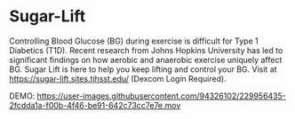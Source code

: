 # Sugar-Lift
Controlling Blood Glucose (BG) during exercise is difficult for Type 1 Diabetics (T1D). Recent research from Johns Hopkins University has led to significant findings on how aerobic and anaerobic exercise uniquely affect BG. Sugar Lift is here to help you keep lifting and control your BG. Visit at https://sugar-lift.sites.tjhsst.edu/ (Dexcom Login Required).

DEMO:
https://user-images.githubusercontent.com/94326102/229956435-2fcdda1a-f00b-4f46-be91-642c73cc7e7e.mov

